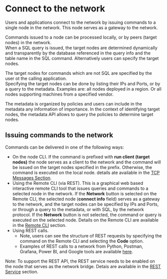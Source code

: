 # Connect to the network

Users and applications connect to the network by issuing commands to a single node in the network. This node serves as a
gateway to the network.    

Commands issued to a node can be processed locally, or by peers (target nodes) in the network.  
When a SQL query is issued, the target nodes are determined dynamically and transparently by the database referenced 
in the query info and the table name in the SQL command. Alternatively users can specify the target nodes.  

The target nodes for commands which are not SQL are specified by the user ot the calling application.     
Specifying the target nodes can be done by listing their IPs and Ports, or by a query to the metadata. 
Examples are: all nodes deployed in a region. Or all nodes supporting machines from a specified vendor.    

The metadata is organized by policies and users can include in the metadata any information of importance. In the context
of identifying target nodes, the metadata API allows to query the policies to determine target nodes.

## Issuing commands to the network

Commands can be delivered in one of the following ways:
* On the node CLI. If the command is prefixed with **run client (target nodes)** the node serves as a client to the network and the 
command will be issued on the target nodes specified in the prefix. Otherwise, the command is executed on the local node.
  details ate available in the [TCP Messages Section](https://github.com/AnyLog-co/documentation/blob/master/network%20processing.md#the-tcp-messages).
* Using the Remote CLI (via REST). This is a graphical web based interactive remote CLI tool that issues queries and commands to a selected node in the network.
  If the **Network** button is selected on the Remote CLI, the selected node (**connect info** field) serves as a gateway to the network, and 
  the target nodes can be specified by IPs and Ports, or through a query to the metadata, or with SQL, by the network protocol.
  If the **Network** button is not selected, the command or query is executed on the selected node. Details on the Remote CLI
  are available in the [Remote CLI](https://github.com/AnyLog-co/documentation/blob/master/northbound%20connectors/remote_cli.md) section.
* Using REST calls. 
    * Note, users can see the structure of REST requests by specifying the command on the Remote CLI and 
      selecting the **Code** option.
    * Examples of REST calls to a network from Python, Postman, Grafana, Power BI, and Google tools are available
      [here](https://github.com/AnyLog-co/documentation/tree/master/northbound%20connectors).
  
Note: To support the REST API, the REST service needs to be enabled on the node that serves as the network bridge.
Detais are available in the [REST Service](backgound_services.md#run-rest-server) section.
  
  